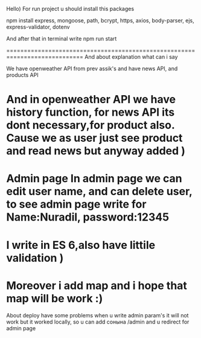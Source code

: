 Hello) 
For run project u should install this packages 
	
npm install express, mongoose, path, bcrypt, https, axios, body-parser, ejs, express-validator, dotenv

And after that in terminal write 
npm run start
 
============================================================================
And about explanation what can i say 

We have openweather API from prev assik's and have news API, and products API

And in openweather API we have history function, for news API its dont necessary,for product also. Cause we as user just see product and read news but anyway added ) 
============================================================================
Admin page 
In admin page we can edit user name, and can delete user, to see admin page write for Name:Nuradil, password:12345
============================================================================
I write in ES 6,also have littile validation )
============================================================================
Moreover i add map and i hope that map will be work :) 
============================================================================


About deploy have some problems when u write admin param's it will not work but it worked locally, so u can add сонына /admin and u redirect for admin page
